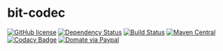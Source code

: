 # bit-codec
[![GitHub license](https://img.shields.io/github/license/jinahya/jinahya-codec.svg)](http://www.apache.org/licenses/LICENSE-2.0)
[![Dependency Status](https://www.versioneye.com/user/projects/567d5783a7c90e00350003cb/badge.svg)](https://www.versioneye.com/user/projects/567d5783a7c90e00350003cb)
[![Build Status](https://travis-ci.org/jinahya/bit-codec.svg?branch=develop)](https://travis-ci.org/jinahya/bit-codec)
[![Maven Central](https://img.shields.io/maven-central/v/com.github.jinahya/bit-codec.svg)](http://search.maven.org/#search%7Cga%7C1%7Ca%3A%22bit-codec%22)
[![Codacy Badge](https://api.codacy.com/project/badge/grade/651656591e424aa5b61081db8c42f924)](https://www.codacy.com/app/jinahya/bit-codec)
[![Domate via Paypal](https://img.shields.io/badge/donate-paypal-blue.svg)](https://www.paypal.com/cgi-bin/webscr?cmd=_cart&business=A954LDFBW4B9N&lc=KR&item_name=GitHub&amount=5%2e00&currency_code=USD&button_subtype=products&add=1&bn=PP%2dShopCartBF%3adonate%2dpaypal%2dblue%2epng%3aNonHosted)

